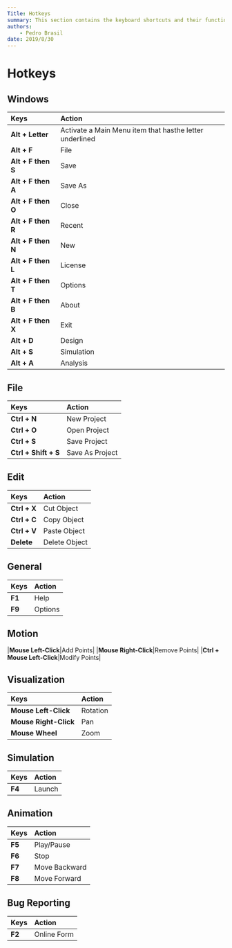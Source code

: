 ```yaml
---
Title: Hotkeys
summary: This section contains the keyboard shortcuts and their functions.
authors:
    - Pedro Brasil    
date: 2019/8/30
---
```


# Hotkeys

## Windows

|Keys|Action|
|:---|:---|
|__Alt + Letter__| Activate a Main Menu item that hasthe letter underlined |
|__Alt + F__| File |
|__Alt + F then S__| Save |
|__Alt + F then A__| Save As |
|__Alt + F then O__| Close |
|__Alt + F then R__| Recent |
|__Alt + F then N__| New |
|__Alt + F then L__| License |
|__Alt + F then T__| Options |
|__Alt + F then B__| About |
|__Alt + F then X__| Exit |
|__Alt + D__| Design |
|__Alt + S__| Simulation |
|__Alt + A__| Analysis |

## File

|Keys|Action|
|:---|:---|
|__Ctrl + N__| New Project |
|__Ctrl + O__| Open Project |
|__Ctrl + S__| Save Project |
|__Ctrl + Shift + S__| Save As Project |

## Edit

|Keys|Action|
|:---|:---|
|__Ctrl + X__| Cut Object |
|__Ctrl + C__| Copy Object |
|__Ctrl + V__| Paste Object |
|__Delete__| Delete Object |

## General

|Keys|Action|
|:---|:---|
|__F1__|Help|
|__F9__|Options|

## Motion

|__Mouse Left-Click__|Add Points|
|__Mouse Right-Click__|Remove Points|
|__Ctrl + Mouse Left-Click__|Modify Points|

## Visualization

|Keys|Action|
|:---|:---|
|__Mouse Left-Click__| Rotation |
|__Mouse Right-Click__| Pan |
|__Mouse Wheel__| Zoom |

## Simulation

|Keys|Action|
|:---|:---|
|__F4__|Launch|

## Animation

|Keys|Action|
|:---|:---|
|__F5__|Play/Pause|
|__F6__|Stop|
|__F7__|Move Backward|
|__F8__|Move Forward|

## Bug Reporting

|Keys|Action|
|:---|:---|
|__F2__|Online Form|